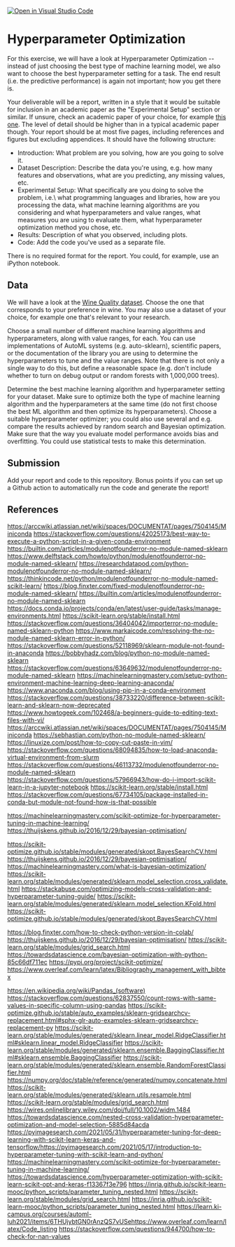 [![Open in Visual Studio Code](https://classroom.github.com/assets/open-in-vscode-718a45dd9cf7e7f842a935f5ebbe5719a5e09af4491e668f4dbf3b35d5cca122.svg)](https://classroom.github.com/online_ide?assignment_repo_id=11789043&assignment_repo_type=AssignmentRepo)
# Hyperparameter Optimization

For this exercise, we will have a look at Hyperparameter Optimization --
instead of just choosing the best type of machine learning model, we also want
to choose the best hyperparameter setting for a task. The end result (i.e. the
predictive performance) is again not important; how you get there is.

Your deliverable will be a report, written in a style that it
would be suitable for inclusion in an academic paper as the "Experimental
Setup" section or similar. If unsure, check an academic paper of your choice,
for example [this one](https://www.eecs.uwyo.edu/~larsko/papers/pulatov_opening_2022-1.pdf). The
level of detail should be higher than in a typical academic paper though. Your
report should be at most five pages, including references and figures but
excluding appendices. It should have the following structure:
- Introduction: What problem are you solving, how are you going to solve it.
- Dataset Description: Describe the data you're using, e.g. how many features and observations, what are you predicting, any missing values, etc.
- Experimental Setup: What specifically are you doing to solve the problem, i.e.\ what programming languages and libraries, how are you processing the data, what machine learning algorithms are you considering and what hyperparameters and value ranges, what measures you are using to evaluate them, what hyperparameter optimization method you chose, etc.
- Results: Description of what you observed, including plots.
- Code: Add the code you've used as a separate file.

There is no required format for the report. You could, for example, use an
iPython notebook.

## Data

We will have a look at the [Wine Quality
dataset](https://archive-beta.ics.uci.edu/dataset/186/wine+quality). Choose the
one that corresponds to your preference in wine. You may also use a dataset of
your choice, for example one that's relevant to your research.

Choose a small number of different machine learning algorithms and
hyperparameters, along with value ranges, for each. You can use implementations
of AutoML systems (e.g. auto-sklearn), scientific papers, or the documentation
of the library you are using to determine the hyperparameters to tune and the
value ranges. Note that there is not only a single way to do this, but define a
reasonable space (e.g. don't include whether to turn on debug output or random
forests with 1,000,000 trees).

Determine the best machine learning algorithm and hyperparameter setting for
your dataset. Make sure to optimize both the type of machine learning algorithm
and the hyperparameters at the same time (do not first choose the best ML
algorithm and then optimize its hyperparameters). Choose a suitable
hyperparameter optimizer; you could also use several and e.g. compare the
results achieved by random search and Bayesian optimization. Make sure that the
way you evaluate model performance avoids bias and overfitting. You could use
statistical tests to make this determination.

## Submission

Add your report and code to this repository. Bonus points if you can set up a
Github action to automatically run the code and generate the report!

## References
https://arccwiki.atlassian.net/wiki/spaces/DOCUMENTAT/pages/7504145/Miniconda
https://stackoverflow.com/questions/42025173/best-way-to-execute-a-python-script-in-a-given-conda-environment
https://builtin.com/articles/modulenotfounderror-no-module-named-sklearn
https://www.delftstack.com/howto/python/modulenotfounderror-no-module-named-sklearn/
https://researchdatapod.com/python-modulenotfounderror-no-module-named-sklearn/
https://thinkincode.net/python/modulenotfounderror-no-module-named-scikit-learn/
https://blog.finxter.com/fixed-modulenotfounderror-no-module-named-sklearn/
https://builtin.com/articles/modulenotfounderror-no-module-named-sklearn
https://docs.conda.io/projects/conda/en/latest/user-guide/tasks/manage-environments.html
https://scikit-learn.org/stable/install.html
https://stackoverflow.com/questions/36404042/importerror-no-module-named-sklearn-python
https://www.markaicode.com/resolving-the-no-module-named-sklearn-error-in-python/
https://stackoverflow.com/questions/52118969/sklearn-module-not-found-in-anaconda
https://bobbyhadz.com/blog/python-no-module-named-sklearn
https://stackoverflow.com/questions/63649632/modulenotfounderror-no-module-named-sklearn
https://machinelearningmastery.com/setup-python-environment-machine-learning-deep-learning-anaconda/
https://www.anaconda.com/blog/using-pip-in-a-conda-environment
https://stackoverflow.com/questions/38733220/difference-between-scikit-learn-and-sklearn-now-deprecated
https://www.howtogeek.com/102468/a-beginners-guide-to-editing-text-files-with-vi/
https://arccwiki.atlassian.net/wiki/spaces/DOCUMENTAT/pages/7504145/Miniconda
https://sebhastian.com/python-no-module-named-sklearn/
https://linuxize.com/post/how-to-copy-cut-paste-in-vim/
https://stackoverflow.com/questions/68094835/how-to-load-anaconda-virtual-environment-from-slurm
https://stackoverflow.com/questions/46113732/modulenotfounderror-no-module-named-sklearn
https://stackoverflow.com/questions/57966943/how-do-i-import-scikit-learn-in-a-jupyter-notebook
https://scikit-learn.org/stable/install.html
https://stackoverflow.com/questions/67734105/package-installed-in-conda-but-module-not-found-how-is-that-possible

https://machinelearningmastery.com/scikit-optimize-for-hyperparameter-tuning-in-machine-learning/
https://thuijskens.github.io/2016/12/29/bayesian-optimisation/

https://scikit-optimize.github.io/stable/modules/generated/skopt.BayesSearchCV.html
https://thuijskens.github.io/2016/12/29/bayesian-optimisation/
https://machinelearningmastery.com/what-is-bayesian-optimization/
https://scikit-learn.org/stable/modules/generated/sklearn.model_selection.cross_validate.html
https://stackabuse.com/optimizing-models-cross-validation-and-hyperparameter-tuning-guide/
https://scikit-learn.org/stable/modules/generated/sklearn.model_selection.KFold.html
https://scikit-optimize.github.io/stable/modules/generated/skopt.BayesSearchCV.html

https://blog.finxter.com/how-to-check-python-version-in-colab/
https://thuijskens.github.io/2016/12/29/bayesian-optimisation/
https://scikit-learn.org/stable/modules/grid_search.html
https://towardsdatascience.com/bayesian-optimization-with-python-85c66df711ec
https://pypi.org/project/scikit-optimize/
https://www.overleaf.com/learn/latex/Bibliography_management_with_bibtex

https://en.wikipedia.org/wiki/Pandas_(software)
https://stackoverflow.com/questions/62837550/count-rows-with-same-values-in-specific-column-using-pandas
https://scikit-optimize.github.io/stable/auto_examples/sklearn-gridsearchcv-replacement.html#sphx-glr-auto-examples-sklearn-gridsearchcv-replacement-py
https://scikit-learn.org/stable/modules/generated/sklearn.linear_model.RidgeClassifier.html#sklearn.linear_model.RidgeClassifier
https://scikit-learn.org/stable/modules/generated/sklearn.ensemble.BaggingClassifier.html#sklearn.ensemble.BaggingClassifier
https://scikit-learn.org/stable/modules/generated/sklearn.ensemble.RandomForestClassifier.html
https://numpy.org/doc/stable/reference/generated/numpy.concatenate.html
https://scikit-learn.org/stable/modules/generated/sklearn.utils.resample.html
https://scikit-learn.org/stable/modules/grid_search.html
https://wires.onlinelibrary.wiley.com/doi/full/10.1002/widm.1484
https://towardsdatascience.com/nested-cross-validation-hyperparameter-optimization-and-model-selection-5885d84acda
https://pyimagesearch.com/2021/05/31/hyperparameter-tuning-for-deep-learning-with-scikit-learn-keras-and-tensorflow/https://pyimagesearch.com/2021/05/17/introduction-to-hyperparameter-tuning-with-scikit-learn-and-python/
https://machinelearningmastery.com/scikit-optimize-for-hyperparameter-tuning-in-machine-learning/
https://towardsdatascience.com/hyperparameter-optimization-with-scikit-learn-scikit-opt-and-keras-f13367f3e796
https://inria.github.io/scikit-learn-mooc/python_scripts/parameter_tuning_nested.html
https://scikit-learn.org/stable/modules/grid_search.html
https://inria.github.io/scikit-learn-mooc/python_scripts/parameter_tuning_nested.html
https://learn.ki-campus.org/courses/automl-luh2021/items/6THUjybtGN0rAnzQS7vUSehttps://www.overleaf.com/learn/latex/Code_listing
https://stackoverflow.com/questions/944700/how-to-check-for-nan-values

